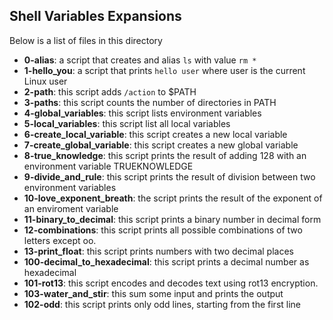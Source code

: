 ## Shell Variables Expansions
Below is a list of files in this directory

- **0-alias**:
	a script that creates and alias `ls` with value `rm *`
- **1-hello_you**:
	a script that prints `hello user` where user is the current Linux user
- **2-path**:
	this script adds `/action` to $PATH
- **3-paths**:
	this script counts the number of directories in PATH
- **4-global_variables**:
	this script lists environment variables
- **5-local_variables**:
	this script list all local variables
- **6-create_local_variable**:
	this script creates a new local variable
- **7-create_global_variable**:
	this script creates a new global variable
- **8-true_knowledge**:
	this script prints the result of adding 128 with an environment variable TRUEKNOWLEDGE
- **9-divide_and_rule**:
	this script prints the result of division between two environment variables
- **10-love_exponent_breath**:
	the script prints the result of the exponent of an enviroment variable
- **11-binary_to_decimal**:
	this script prints a binary number in decimal form
- **12-combinations**:
	this script prints all possible combinations of two letters except oo.
- **13-print_float**:
	this script prints numbers with two decimal places
- **100-decimal_to_hexadecimal**:
	this script prints a decimal number as hexadecimal
- **101-rot13**:
	this script encodes and decodes text using rot13 encryption.
- **103-water_and_stir**:
	this sum some input and prints the output
- **102-odd**:
	this script prints only odd lines, starting from the first line

